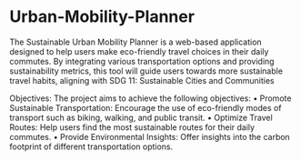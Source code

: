 # Urban-Mobility-Planner

The Sustainable Urban Mobility Planner is a web-based application designed to help users 
make eco-friendly travel choices in their daily commutes. By integrating various 
transportation options and providing sustainability metrics, this tool will guide users towards 
more sustainable travel habits, aligning with SDG 11: Sustainable Cities and Communities 

Objectives: 
The project aims to achieve the following objectives: 
• Promote Sustainable Transportation: Encourage the use of eco-friendly modes of 
transport such as biking, walking, and public transit. 
• Optimize Travel Routes: Help users find the most sustainable routes for their daily 
commutes. 
• Provide Environmental Insights: Offer insights into the carbon footprint of different 
transportation options. 
